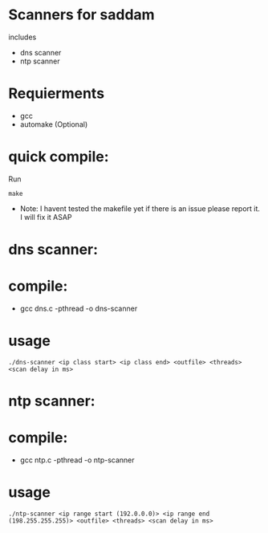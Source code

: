 # Scanners for saddam
 includes 
 * dns scanner
 * ntp scanner

# Requierments
 * gcc
 * automake (Optional)

# quick compile:

Run 

```
make
```

* Note: I havent tested the makefile yet if there is an issue please report it. I will fix it ASAP

# dns scanner: 

# compile: 
  * gcc dns.c -pthread -o dns-scanner
  
# usage 
```
./dns-scanner <ip class start> <ip class end> <outfile> <threads> <scan delay in ms>
```
# ntp scanner:

# compile: 
  * gcc ntp.c -pthread -o ntp-scanner
  
# usage 
```
./ntp-scanner <ip range start (192.0.0.0)> <ip range end (198.255.255.255)> <outfile> <threads> <scan delay in ms>
```
